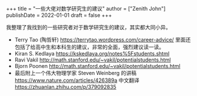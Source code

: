 +++
title = "一些大佬对数学研究生的建议"
author = ["Zenith John"]
publishDate = 2022-01-01
draft = false
+++

我整理了我找到的一些研究者对于数学研究生的建议，其实都大同小异。

-   Terry Tao (陶哲轩)
    <https://terrytao.wordpress.com/career-advice/>
    里面还包括了给高中生和本科生的建议，非常的全面，强烈建议读一读。
-   Kiran S. Kedlaya
    <https://kskedlaya.org/notes%5Fstudents.shtml>
-   Ravi Vakil
    <http://math.stanford.edu/~vakil/potentialstudents.html>
-   Bjorn Poonen
    <http://math.stanford.edu/~vakil/potentialstudents.html>
-   最后附上一个伟大物理学家 Steven Weinberg 的讲稿
    <https://www.nature.com/articles/426389a>
    中文翻译 <https://zhuanlan.zhihu.com/p/379092835>

